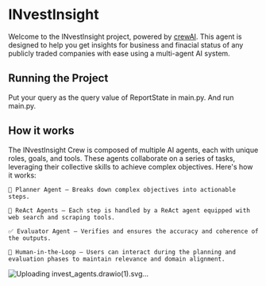 # INvestInsight

Welcome to the INvestInsight project, powered by [crewAI](https://crewai.com). This agent is designed to help you get insights for business and finacial status of any publicly traded companies with ease using a multi-agent AI system. 

## Running the Project
Put your query as the query value of ReportState in main.py. And run main.py.

## How it works

The INvestInsight Crew is composed of multiple AI agents, each with unique roles, goals, and tools. These agents collaborate on a series of tasks, leveraging their collective skills to achieve complex objectives. Here's how it works:

    🧭 Planner Agent – Breaks down complex objectives into actionable steps.

    🔄 ReAct Agents – Each step is handled by a ReAct agent equipped with web search and scraping tools.

    ✅ Evaluator Agent – Verifies and ensures the accuracy and coherence of the outputs.

    👤 Human-in-the-Loop – Users can interact during the planning and evaluation phases to maintain relevance and domain alignment.
    
![Uploading invest_agents.drawio(1).svg…]()


